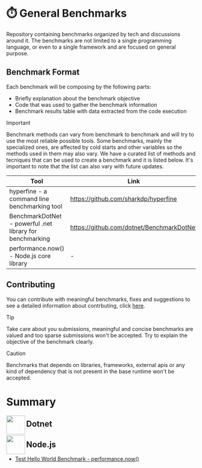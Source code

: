 # ⏱️ General Benchmarks

Repository containing benchmarks organized by tech and discussions around it. The benchmarks are not limited to a single programming language, or even to a single framework and are focused on general purpose.

## Benchmark Format

Each benchmark will be composing by the following parts:

- Briefly explanation about the benchmark objective
- Code that was used to gather the benchmark information
- Benchmark results table with data extracted from the code execution

> [!IMPORTANT]  
> Benchmark methods can vary from benchmark to benchmark and will try to use the most reliable possible tools.
> Some benchmarks, mainly the specialized ones, are affected by cold starts and other variables so the methods
> used in them may also vary. We have a curated list of methods and tecniques that can be used to create a benchmark
> and it is listed below. It's important to note that the list can also vary with future updates.

| Tool                                                     | Link                                      |
| -------------------------------------------------------- | ----------------------------------------- |
| hyperfine - a command line benchmarking tool             | https://github.com/sharkdp/hyperfine      |
| BenchmarkDotNet - powerful .net library for benchmarking | https://github.com/dotnet/BenchmarkDotNet |
| performance.now() - Node.js core library                 | -                                         |

## Contributing

You can contribute with meaningful benchmarks, fixes and suggestions to see a detailed information about contrbuting, click [here](./CONTRIBUTING.md).

> [!TIP]
> Take care about you submissions, meaningful and concise benchmarks are valued and too sparse submissions won't be accepted. Try to explain the objective
> of the benchmark clearly.

> [!CAUTION]
> Benchmarks that depends on libraries, frameworks, external apis or any kind of dependency that is not present in the base runtime won't be accepted.

# Summary

<img src="https://static-00.iconduck.com/assets.00/dotnet-icon-2048x2048-6nj1im30.png" align="left" width="50"> <h2>Dotnet</h2>
<img src="https://seeklogo.com/images/N/nodejs-logo-D26404F360-seeklogo.com.png?v=638179441440000000" align="left" width="50"> <h2>Node.js</h2>

- [Test Hello World Benchmark - performance.now()](./benchmarks/javascript/nodejs/test-hello-world/benchmark.md)
